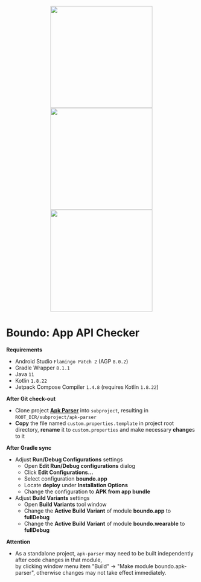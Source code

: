 <p align="center">
  <img src=".markdown/shot1.png" width="270">
  <img src=".markdown/shot2.png" width="270">
  <img src=".markdown/shot3.png" width="270">
</p>

# Boundo: App API Checker

**Requirements**
- Android Studio `Flamingo Patch 2` (AGP `8.0.2`)
- Gradle Wrapper `8.1.1`
- Java `11`
- Kotlin `1.8.22`
- Jetpack Compose Compiler `1.4.8` (requires Kotlin `1.8.22`)

**After Git check-out**
- Clone project [**Apk Parser**](https://github.com/cliuff/apk-parser.git) into `subproject`, resulting in `ROOT_DIR/subproject/apk-parser`
- **Copy** the file named `custom.properties.template` in project root directory,
  **rename** it to `custom.properties` and make necessary **change**s to it

**After Gradle sync**
- Adjust **Run/Debug Configurations** settings
    - Open **Edit Run/Debug configurations** dialog
    - Click **Edit Configurations...**
    - Select configuration **boundo.app**
    - Locate **deploy** under **Installation Options**
    - Change the configuration to **APK from app bundle**
- Adjust **Build Variants** settings
    - Open **Build Variants** tool window
    - Change the **Active Build Variant** of module **boundo.app** to **fullDebug**
    - Change the **Active Build Variant** of module **boundo.wearable** to **fullDebug**

**Attention**
- As a standalone project, `apk-parser` may need to be built independently after code changes in that module,  
  by clicking window menu item "Build" -> "Make module boundo.apk-parser",
  otherwise changes may not take effect immediately.

